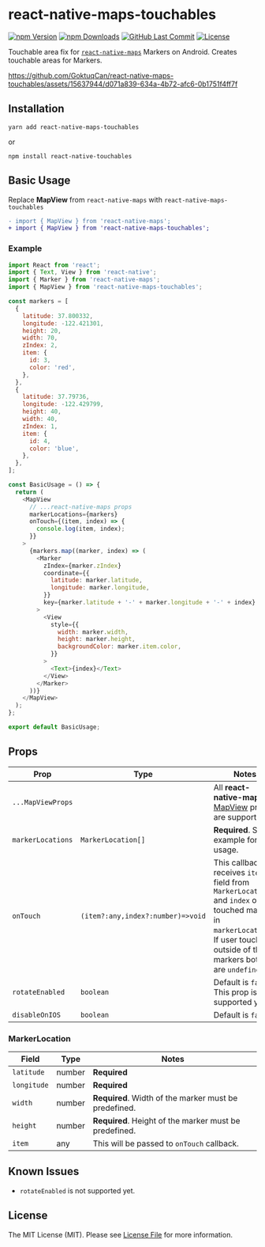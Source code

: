 
# react-native-maps-touchables
[![npm Version](https://img.shields.io/npm/v/react-native-maps-touchables.svg?style=flat)](https://www.npmjs.com/package/react-native-maps-touchables)
[![npm Downloads](https://img.shields.io/npm/dm/react-native-maps-touchables.svg)](https://www.npmtrends.com/react-native-maps-touchables)
[![GitHub Last Commit](https://img.shields.io/github/last-commit/GoktuqCan/react-native-maps-touchables.svg)](https://github.com/bramus/react-native-maps-touchables)
[![License](https://img.shields.io/npm/l/react-native-maps-directions.svg)](LICENSE)

Touchable area fix for [`react-native-maps`](https://github.com/airbnb/react-native-maps/) Markers on Android. Creates touchable areas for Markers.


https://github.com/GoktuqCan/react-native-maps-touchables/assets/15637944/d071a839-634a-4b72-afc6-0b1751f4ff7f




## Installation
```
yarn add react-native-maps-touchables
```
or
```
npm install react-native-touchables
```
## Basic Usage
Replace **MapView** from `react-native-maps` with `react-native-maps-touchables`

```diff
- import { MapView } from 'react-native-maps';
+ import { MapView } from 'react-native-maps-touchables';
```
### Example
```JavaScript
import React from 'react';
import { Text, View } from 'react-native';
import { Marker } from 'react-native-maps';
import { MapView } from 'react-native-maps-touchables';

const markers = [
  {
    latitude: 37.800332,
    longitude: -122.421301,
    height: 20,
    width: 70,
    zIndex: 2,
    item: {
      id: 3,
      color: 'red',
    },
  },
  {
    latitude: 37.79736,
    longitude: -122.429799,
    height: 40,
    width: 40,
    zIndex: 1,
    item: {
      id: 4,
      color: 'blue',
    },
  },
];

const BasicUsage = () => {
  return (
    <MapView
      // ...react-native-maps props
      markerLocations={markers}
      onTouch={(item, index) => {
        console.log(item, index);
      }}
    >
      {markers.map((marker, index) => (
        <Marker
          zIndex={marker.zIndex}
          coordinate={{
            latitude: marker.latitude,
            longitude: marker.longitude,
          }}
          key={marker.latitude + '-' + marker.longitude + '-' + index}
        >
          <View
            style={{
              width: marker.width,
              height: marker.height,
              backgroundColor: marker.item.color,
            }}
          >
            <Text>{index}</Text>
          </View>
        </Marker>
      ))}
    </MapView>
  );
};

export default BasicUsage;
```
## Props

|Prop|Type  | Notes|
|------|-------|---|
|`...MapViewProps`  |  | All **react-native-maps** [MapView](https://github.com/react-native-maps/react-native-maps/blob/master/docs/mapview.md#props) props are supported.|
|`markerLocations`| `MarkerLocation[]`| **Required**. See example for usage. |
|`onTouch`| `(item?:any,index?:number)=>void`| This callback receives `item` field from `MarkerLocation` and `index` of the touched marker in `markerLocations`. If user touches outside of the markers both are `undefined`.
|`rotateEnabled`|`boolean`|Default is `false`. This prop is not supported yet.|
|`disableOnIOS`|`boolean`|Default is `false`.|

### MarkerLocation
|Field|Type|Notes
|---|---|--|
|`latitude`|number|**Required**
|`longitude`|number|**Required**
|`width`|number|**Required**. Width of the marker must be predefined.
|`height`|number|**Required**. Height of the marker must be predefined.
|`item`|any|This will be passed to `onTouch` callback.

## Known Issues
* `rotateEnabled` is not supported yet.

## License
The MIT License (MIT). Please see [License File](LICENSE) for more information.
